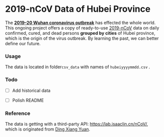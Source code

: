 # 2019-nCoV Data of Hubei Province

The [**2019–20 Wuhan coronavirus outbreak**](https://en.wikipedia.org/wiki/2019–20_Wuhan_coronavirus_outbreak) has effected the whole world. This ongoing project offers a copy of ready-to-use [2019-nCoV](https://en.wikipedia.org/wiki/2019–20_Wuhan_coronavirus_outbreak) data on daily confirmed, cured, and dead persons **grouped by cities** of Hubei province, which is the origin of the virus outbreak. By learning the past, we can better define our future.



### Usage

The data is located in folder`csv_data` with names of `hubeiyyyymmdd.csv` .



### Todo

- [ ] Add historical data
- [ ] Polish README



### Reference

The data is getting with a third-party API: https://lab.isaaclin.cn/nCoV/, which is originated from [Ding Xiang Yuan](https://ncov.dxy.cn/ncovh5/view/pneumonia).

